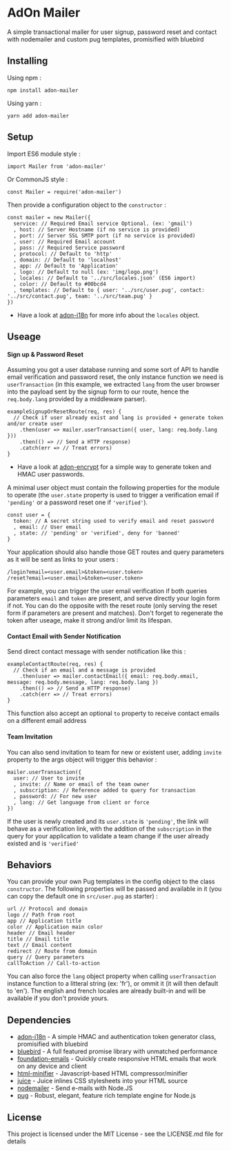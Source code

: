 # AdOn Mailer

A simple transactional mailer for user signup, password reset and contact with nodemailer and custom pug templates, promisified with bluebird

## Installing

Using npm :

```
npm install adon-mailer
```

Using yarn :

```
yarn add adon-mailer
```

## Setup

Import ES6 module style :

```
import Mailer from 'adon-mailer'
```

Or CommonJS style :

```
const Mailer = require('adon-mailer')
```

Then provide a configuration object to the `constructor` :

```
const mailer = new Mailer({
  service: // Required Email service Optional. (ex: 'gmail')
  , host: // Server Hostname (if no service is provided)
  , port: // Server SSL SMTP port (if no service is provided)
  , user: // Required Email account
  , pass: // Required Service password
  , protocol: // Default to 'http'
  , domain: // Default to 'localhost'
  , app: // Default to 'Application'
  , logo: // Default to null (ex: 'img/logo.png')
  , locales: // Default to '../src/locales.json' (ES6 import)
  , color: // Default to #00bcd4
  , templates: // Default to { user: '../src/user.pug', contact: '../src/contact.pug', team: '../src/team.pug' }
})
```
* Have a look at [adon-i18n](https://github.com/MartyDisco/adon-i18n) for more info about the `locales` object.

## Useage

#### Sign up & Password Reset

Assuming you got a user database running and some sort of API to handle email verification and password reset, the only instance function we need is `userTransaction` (in this example, we extracted `lang` from the user browser into the payload sent by the signup form to our route, hence the `req.body.lang` provided by a middleware parser).

```
exampleSignupOrResetRoute(req, res) {
  // Check if user already exist and lang is provided + generate token and/or create user
    .then(user => mailer.userTransaction({ user, lang: req.body.lang }))
    .then(() => // Send a HTTP response)
    .catch(err => // Treat errors)
}
```

* Have a look at [adon-encrypt](https://github.com/MartyDisco/adon-encrypt) for a simple way to generate token and HMAC user passwords.

A minimal user object must contain the following properties for the module to operate (the `user.state` property is used to trigger a verification email if `'pending'` or a password reset one if `'verified'`).

```
const user = {
  token: // A secret string used to verify email and reset password
  , email: // User email
  , state: // 'pending' or 'verified', deny for 'banned'
}
```

Your application should also handle those GET routes and query parameters as it will be sent as links to your users :

```
/login?email=<user.email>&token=<user.token>
/reset?email=<user.email>&token=<user.token>
```

For example, you can trigger the user email verification if both queries parameters `email` and `token` are present, and serve directly your login form if not. You can do the opposite with the reset route (only serving the reset form if parameters are present and matches). Don't forget to regenerate the token after useage, make it strong and/or limit its lifespan.

#### Contact Email with Sender Notification

Send direct contact message with sender notification like this :

```
exampleContactRoute(req, res) {
  // Check if an email and a message is provided
    .then(user => mailer.contactEmail({ email: req.body.email, message: req.body.message, lang: req.body.lang })
    .then(() => // Send a HTTP response)
    .catch(err => // Treat errors)
}
```

This function also accept an optional `to` property to receive contact emails on a different email address

#### Team Invitation

You can also send invitation to team for new or existent user, adding `invite` property to the args object will trigger this behavior :

```
mailer.userTransaction({ 
  user: // User to invite
  , invite: // Name or email of the team owner
  , subscription: // Reference added to query for transaction
  , password: // For new user
  , lang: // Get language from client or force
})
```

If the user is newly created and its `user.state` is `'pending'`, the link will behave as a verification link, with the addition of the `subscription` in the query for your application to validate a team change if the user already existed and is `'verified'`

## Behaviors

You can provide your own Pug templates in the config object to the class `constructor`. The following properties will be passed and available in it (you can copy the default one in `src/user.pug` as starter) :

```
url // Protocol and domain
logo // Path from root
app // Application title
color // Application main color
header // Email header
title // Email title
text // Email content
redirect // Route from domain
query // Query parameters
callToAction // Call-to-action
```

You can also force the `lang` object property when calling `userTransaction` instance function to a litteral string (ex: 'fr'), or ommit it (it will then default to 'en'). The english and french locales are already built-in and will be available if you don't provide yours.

## Dependencies

* [adon-i18n](https://github.com/MartyDisco/adon-i18n) - A simple HMAC and authentication token generator class, promisified with bluebird
* [bluebird](https://github.com/petkaantonov/bluebird) - A full featured promise library with unmatched performance
* [foundation-emails](https://github.com/zurb/foundation-emails) - Quickly create responsive HTML emails that work on any device and client
* [html-minifier](https://github.com/kangax/html-minifier) - Javascript-based HTML compressor/minifier
* [juice](https://github.com/Automattic/juice) - Juice inlines CSS stylesheets into your HTML source
* [nodemailer](https://github.com/nodemailer/nodemailer) - Send e-mails with Node.JS
* [pug](https://github.com/pugjs/pug) - Robust, elegant, feature rich template engine for Node.js

## License

This project is licensed under the MIT License - see the LICENSE.md file for details
